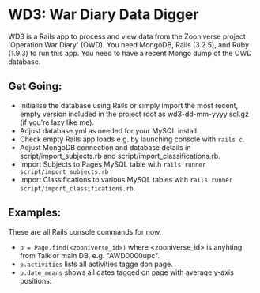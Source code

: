 WD3: War Diary Data Digger
==========================

WD3 is a Rails app to process and view data from the Zooniverse project 'Operation War Diary' (OWD). You need MongoDB, Rails (3.2.5), and Ruby (1.9.3) to run this app. You need to have a recent Mongo dump of the OWD database.

Get Going:
----------
- Initialise the database using Rails or simply import the most recent, empty version included in the project root as wd3-dd-mm-yyyy.sql.gz (if you're lazy like me).
- Adjust database.yml as needed for your MySQL install.
- Check empty Rails app loads e.g. by launching console with `rails c`.
- Adjust MongoDB connection and database details in script/import_subjects.rb and script/import_classifications.rb.
- Import Subjects to Pages MySQL table with `rails runner script/import_subjects.rb`
- Import Classifications to various MySQL tables with `rails runner script/import_classifications.rb`.

Examples:
--------

These are all Rails console commands for now.

- `p = Page.find(<zooniverse_id>)` where <zooniverse_id> is anyhting from Talk or main DB, e.g. "AWD0000upc".
- `p.activities` lists all activities tagge don page.
- `p.date_means` shows all dates tagged on page with average y-axis positions.